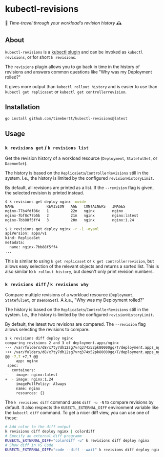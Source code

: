 # kubectl-revisions

🚀 *Time-travel through your workload's revision history* 🕰️

## About

`kubectl-revisions` is a [kubectl plugin](https://kubernetes.io/docs/tasks/extend-kubectl/kubectl-plugins/) and can be invoked as `kubectl revisions`, or for short `k revisions`.

The `revisions` plugin allows you to go back in time in the history of revisions and answers common questions like "Why was my Deployment rolled?"

It gives more output than `kubectl rollout history` and is easier to use than `kubectl get replicaset` or `kubectl get controllerrevision`.

## Installation

```bash
go install github.com/timebertt/kubectl-revisions@latest
```

## Usage

### `k revisions get` / `k revisions list`

Get the revision history of a workload resource (`Deployment`, `StatefulSet`, or `DaemonSet`).

The history is based on the `ReplicaSets`/`ControllerRevisions` still in the system. I.e., the history is limited by the
configured `revisionHistoryLimit`.

By default, all revisions are printed as a list. If the `--revision` flag is given, the selected revision is printed
instead.

```bash
$ k revisions get deploy nginx -owide
NAME               REVISION   AGE   CONTAINERS   IMAGES
nginx-77b4fdf86c   1          22m   nginx        nginx
nginx-7bf8c77b5b   2          21m   nginx        nginx:latest
nginx-7bb88f5ff4   3          20m   nginx        nginx:1.24

$ k revisions get deploy nginx -r -1 -oyaml
apiVersion: apps/v1
kind: ReplicaSet
metadata:
  name: nginx-7bb88f5ff4
...
```

This is similar to using `k get replicaset` or `k get controllerrevision`, but allows easy selection of the relevant objects and returns a sorted list.
This is also similar to `k rollout history`, but doesn't only print revision numbers.

### `k revisions diff` / `k revisions why`

Compare multiple revisions of a workload resource (`Deployment`, `StatefulSet`, or `DaemonSet`).
A.k.a., "Why was my Deployment rolled?"

The history is based on the `ReplicaSets`/`ControllerRevisions` still in the system. I.e., the history is limited by the
configured `revisionHistoryLimit`.

By default, the latest two revisions are compared. The `--revision` flag allows selecting the revisions to compare.

```bash
$ k revisions diff deploy nginx
comparing revisions 2 and 3 of deployment.apps/nginx
--- /var/folders/d8/x7ty7dh12sg7vrq374x52pk80000gq/T/deployment.apps_nginx-2577026088/2-nginx-7bf8c77b5b.yaml	2024-05-22 23:16:51
+++ /var/folders/d8/x7ty7dh12sg7vrq374x52pk80000gq/T/deployment.apps_nginx-2577026088/3-nginx-7bb88f5ff4.yaml	2024-05-22 23:16:51
@@ -7,7 +7,7 @@
     app: nginx
 spec:
   containers:
-  - image: nginx:latest
+  - image: nginx:1.24
     imagePullPolicy: Always
     name: nginx
     resources: {}
```

The `k revisions diff` command uses `diff -u -N` to compare revisions by default.
It also respects the `KUBECTL_EXTERNAL_DIFF` environment variable like the `kubectl diff` command.
To get a nicer diff view, you can use one of these:

```bash
# Add color to the diff output
k revisions diff deploy nginx | colordiff
# Specify an external diff programm
KUBECTL_EXTERNAL_DIFF="colordiff -u" k revisions diff deploy nginx
# Show diff in VS Code
KUBECTL_EXTERNAL_DIFF="code --diff --wait" k revisions diff deploy nginx
```
